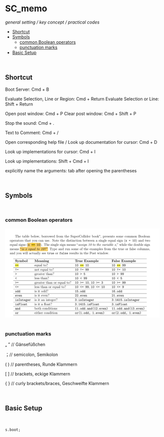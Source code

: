 # SC_memo
*general setting / key concept / practical codes*

* [Shortcut](#shortcut)
* [Symbols](#symbols)
  * [common Boolean operators](#common-Boolean-operators)
  * [punctuation marks](#punctuation-marks)
* [Basic Setup](#basic-setup)

<br>

## Shortcut

Boot Server: Cmd + B

Evaluate Selection, Line or Region: Cmd + Return
Evaluate Selection or Line: Shift + Return

Open post window: Cmd + P
Clear post window: Cmd + Shift + P

Stop the sound: Cmd + .

Text to Comment: Cmd + /

Open corresponding help file / Look up documentation for cursor: Cmd + D

Look up implementations for cursor: Cmd + I

Look up implementations: Shift + Cmd + I

explicitly name the arguments: tab after opening the parentheses

<br>

## Symbols

<br>

### common Boolean operators <br>

![common Boolean operators](https://github.com/mewithoutnara/sc_-memo/blob/main/general/common%20Boolean%20operators.png) <br>
<br>

### punctuation marks <br>

„ ” // Gänsefüßchen

；// semicolon, Semikolon

( ) // parentheses, Runde Klammern

[ ] // brackets, eckige Klammern

{ } // curly brackets/braces, Geschweifte Klammern

<br>

## Basic Setup

<br>

```
s.boot;
```
